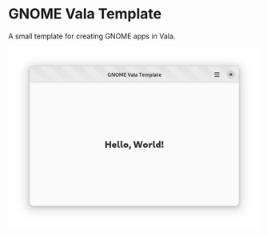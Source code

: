 # GNOME Vala Template

A small template for creating GNOME apps in Vala.

![Main Window](data/screenshots/screenshot-1.png)
